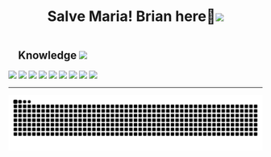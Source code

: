 <h1 align="center">Salve Maria! Brian here👋<img src="https://github.com/user-attachments/assets/fa200e07-d8f6-4191-b291-e6cb34d1820e" style="height:20px"/></h1>
<div style="display: inline-block;">
  <h2 align="center">
    Knowledge
    <img src="https://github.com/user-attachments/assets/a44c6823-68e0-4ce4-9ae6-63d9b4559243" style="height:30px"/>
  </h2>
  <div align="center">
    <img src="https://cdn.jsdelivr.net/gh/devicons/devicon@latest/icons/java/java-original-wordmark.svg" style="height: 40px" />
    <img src="https://cdn.jsdelivr.net/gh/devicons/devicon@latest/icons/javascript/javascript-original.svg" style="height: 35px"/>
    <img src="https://cdn.jsdelivr.net/gh/devicons/devicon@latest/icons/typescript/typescript-original.svg" style="height: 35px"/>
    <img src="https://cdn.jsdelivr.net/gh/devicons/devicon@latest/icons/react/react-original.svg" style="height: 40px" />
    <img src="https://cdn.jsdelivr.net/gh/devicons/devicon@latest/icons/nodejs/nodejs-original-wordmark.svg" style="height: 40px"/>
    <img src="https://cdn.jsdelivr.net/gh/devicons/devicon@latest/icons/php/php-original.svg" style="height: 40px"/>
    <img src="https://cdn.jsdelivr.net/gh/devicons/devicon@latest/icons/mysql/mysql-original.svg" style="height: 40px"/>
    <img src="https://cdn.jsdelivr.net/gh/devicons/devicon@latest/icons/html5/html5-original.svg" style="height: 40px" />
    <img src="https://cdn.jsdelivr.net/gh/devicons/devicon@latest/icons/css3/css3-original.svg" style="height: 40px" />
  </div>
</div>

<hr />

<picture>
  <source media="(prefers-color-scheme: dark)" srcset="https://raw.githubusercontent.com/BrianoFelps/BrianoFelps/output/github-contribution-grid-snake-dark.svg">
  <source media="(prefers-color-scheme: light)" srcset="https://raw.githubusercontent.com/BrianoFelps/BrianoFelps/output/github-contribution-grid-snake.svg">
  <img alt="github contribution grid snake animation" src="https://raw.githubusercontent.com/BrianoFelps/BrianoFelps/output/github-contribution-grid-snake.svg">
</picture>
<br><br>
